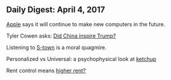 ## Daily Digest: April 4, 2017

[Apple][1] says it will continue to make new computers in the future.

Tyler Cowen asks: [Did China inspire Trump?][2]

Listening to [S-town][3] is a moral quagmire.

Personalized vs Universal: a psychophysical look at [ketchup][4]

Rent control means [higher rent?][5]



[1]: https://daringfireball.net/2017/04/the_mac_pro_lives
[2]: https://www.bloomberg.com/view/articles/2017-04-03/china-s-success-explains-authoritarianism-s-allure
[3]: http://www.vox.com/culture/2017/3/30/15084224/s-town-review-controversial-podcast-privacy
[4]: http://www.newyorker.com/magazine/2004/09/06/the-ketchup-conundrum
[5]: http://www.cbc.ca/news/business/cibc-rent-control-1.4053228
